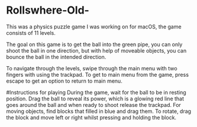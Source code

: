 # Rollswhere-Old-

This was a physics puzzle game I was working on for macOS, the game consists of 11 levels.

The goal on this game is to get the ball into the green pipe, you can only shoot the ball in one direction, but with help of moveable objects, you can bounce the ball in the intended direction.

To navigate through the levels, swipe through the main menu with two fingers with using the trackpad. To get to main menu from the game, press escape to get an option to return to main menu.

#Instructions for playing
During the game, wait for the ball to be in resting position. Drag the ball to reveal its power, which is a glowing red line that goes around the ball and when ready to shoot release the trackpad. For moving objects, find blocks that filled in blue and drag them. To rotate, drag the block and move left or right whilst pressing and holding the block.
